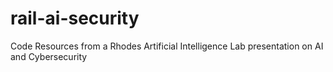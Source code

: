 # rail-ai-security
Code Resources from a Rhodes Artificial Intelligence Lab presentation on AI and Cybersecurity
